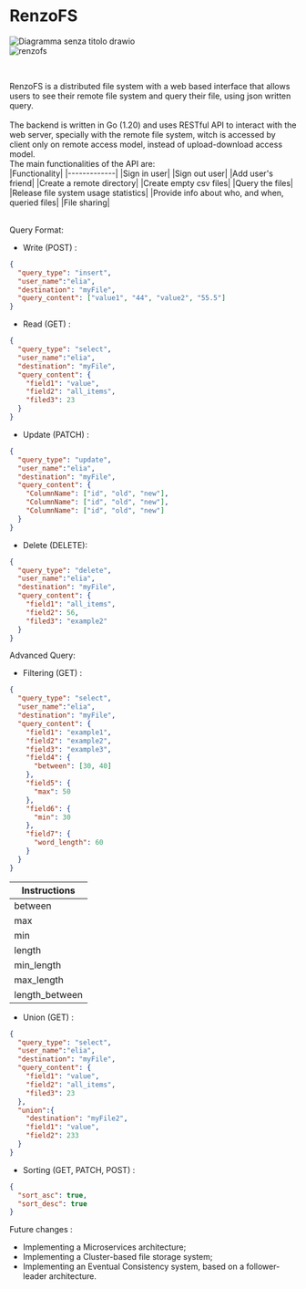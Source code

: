 # RenzoFS


![Diagramma senza titolo drawio](https://github.com/Elia-Renzoni/RenzoFS/assets/118525453/3cd2ba5c-f996-4379-98b5-5c254a446978)
<br>
![renzofs](https://github.com/Elia-Renzoni/RenzoFS/assets/118525453/90fb82a2-60a1-49ea-a8d2-2702bc451ab8)

<br>

RenzoFS is a distributed file system with a web based interface that allows users to see their remote file system and query their file, using json written query. <br>
<br>
The backend is written in Go (1.20) and uses RESTful API to interact with the web server, specially with the remote file system, witch is accessed by client only on remote access model, instead of upload-download access model. <br>
The main functionalities of the API are: <br>
|Functionality|
|-------------|
|Sign in user|
|Sign out user|
|Add user's friend|
|Create a remote directory|
|Create empty csv files|
|Query the files|
|Release file system usage statistics|
|Provide info about who, and when, queried files|
|File sharing|

<br>
Query Format: <br>

* Write (POST) : <br>
```json
{
  "query_type": "insert",
  "user_name":"elia",
  "destination": "myFile",
  "query_content": ["value1", "44", "value2", "55.5"]
}
```

* Read (GET) : <br>
```json
{
  "query_type": "select",
  "user_name":"elia",
  "destination": "myFile",
  "query_content": {
    "field1": "value",
    "field2": "all_items",
    "filed3": 23
  }
}
```
* Update (PATCH) : <br>
```json
{
  "query_type": "update",
  "user_name":"elia",
  "destination": "myFile",
  "query_content": {
    "ColumnName": ["id", "old", "new"],
    "ColumnName": ["id", "old", "new"],
    "ColumnName": ["id", "old", "new"]
  }  
}
```
* Delete (DELETE): <br>
```json
{
  "query_type": "delete",
  "user_name":"elia",
  "destination": "myFile",
  "query_content": {
    "field1": "all_items",
    "field2": 56,
    "filed3": "example2"
  }
}
```
Advanced Query: <br>
* Filtering (GET) : 
```json
{
  "query_type": "select",
  "user_name":"elia",
  "destination": "myFile",
  "query_content": {
    "field1": "example1",
    "field2": "example2",
    "field3": "example3",
    "field4": {
      "between": [30, 40]
    },
    "field5": {
      "max": 50
    },
    "field6": {
      "min": 30
    },
    "field7": {
      "word_length": 60
    }
  }
}
```
|Instructions|
|------------|
|between|
|max|
|min|
|length|
|min_length|
|max_length|
|length_between|
* Union (GET) : <br>
```json
{
  "query_type": "select",
  "user_name":"elia",
  "destination": "myFile",
  "query_content": {
    "field1": "value",
    "field2": "all_items",
    "filed3": 23
  },
  "union":{
    "destination": "myFile2",
    "field1": "value",
    "field2": 233
  }
}
```
* Sorting (GET, PATCH, POST) : <br>
```json
{
  "sort_asc": true,
  "sort_desc": true
}
```

Future changes : <br>
* Implementing a Microservices architecture;
* Implementing a Cluster-based file storage system;
* Implementing an Eventual Consistency system, based on a follower-leader architecture.
